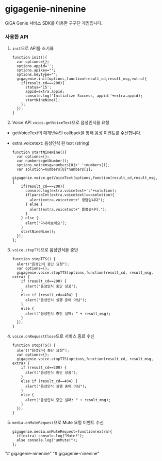 # gigagenie-ninenine
GiGA Genie 서비스 SDK를 이용한 구구단 게임입니다.

### 사용한 API

 1. `init`으로 API를 초기화

        function init(){
          var options={};
          options.appid='';
          options.apikey="";
          options.keytype="";
          gigagenie.init(options,function(result_cd,result_msg,extra){
            if(result_cd===200){
              status='IS';
              appid=extra.appid;
              console.log('Initialize Success, appid:'+extra.appid);
              startNineNine();
            };
          });
        }
    


 2. Voice API `voice.getVoiceText`으로 음성인식을 요청
  * getVoiceText의 매개변수인 callback을 통해 음성 이벤트를 수신합니다.
  * extra.voicetext: 음성인식 된 text (string)


        function startNineNine(){
          var options={};
          var numbers=getNumber();
          options.voicemsg=numbers[0]+' '+numbers[1];
          var solution=numbers[0]*numbers[1];
          gigagenie.voice.getVoiceText(options,function(result_cd,result_msg,extra){
            if(result_cd===200){
              console.log(extra.voicetext+':'+solution);
              if(parseInt(extra.voicetext)===solution){
                alert(extra.voicetext+" 정답입니다");
              } else {
                alert(extra.voicetext+" 틀렸습니다.");
              }
            } else {
              alert("다시해보세요");
            }
            startNineNine();
          });
        };
        

	
 3. `voice.stopTTS`으로 음성인식을 중단

        function stopTTS() {
          alert("음성인식 중단 요청");
          var options={};
          gigagenie.voice.stopTTS(options,function(result_cd, result_msg, extra) {
            if (result_cd==200) {
              alert("음성인식 중단 성공");
            }
            else if (result_cd==404) {
              alert("음성인식 실행 중이 아님");
            }
            else {
              alert("음성인식 중단 실패: " + result_msg);
            }
          });
        }


 4. `voice.onRequestClose`으로 서비스 종료 수신

        function stopTTS() {
          alert("음성인식 중단 요청");
          var options={};
          gigagenie.voice.stopTTS(options,function(result_cd, result_msg, extra) {
            if (result_cd==200) {
              alert("음성인식 중단 성공");
            }
            else if (result_cd==404) {
              alert("음성인식 실행 중이 아님");
            }
            else {
              alert("음성인식 중단 실패: " + result_msg);
            }
          });
        }



 5. `media.onMuteRequest`으로 Mute 요청 이벤트 수신

        gigagenie.media.onMuteRequest=function(extra){
          if(extra) console.log("Mute!");
          else console.log("unMute!");
		};














































"# gigagenie-ninenine" 
"# gigagenie-ninenine" 
